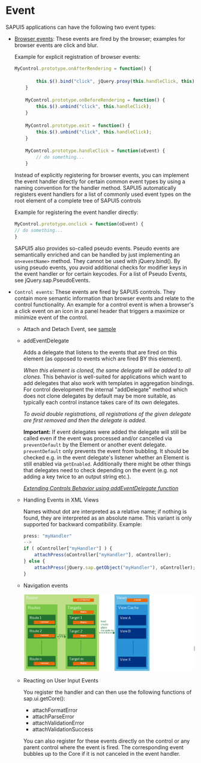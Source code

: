 # Event

SAPUI5 applications can have the following two event types:

* [Browser events](https://sapui5.hana.ondemand.com/#/topic/91f1b3856f4d1014b6dd926db0e91070): These events are fired by the browser; examples for browser events are click and blur.

    Example for explicit registration of browser events:

    ```JavaScript
    MyControl.prototype.onAfterRendering = function() {

            this.$().bind("click", jQuery.proxy(this.handleClick, this));  // could also be:  jQuery.sap.byId(this.getId).bind("click", jQuery.proxy(this.handleClick, this));
        }

        MyControl.prototype.onBeforeRendering = function() {
            this.$().unbind("click", this.handleClick);
        }

        MyControl.prototype.exit = function() {
            this.$().unbind("click", this.handleClick);
        }

        MyControl.prototype.handleClick = function(oEvent) {
            // do something...
        }
    ```

    Instead of explicitly registering for browser events, you can implement the event handler directly for certain common event types by using a naming convention for the handler method. SAPUI5 automatically registers event handlers for a list of commonly used event types on the root element of a complete tree of SAPUI5 controls

    Example for registering the event handler directly:

    ```JavaScript
    MyControl.prototype.onclick = function(oEvent) {
    // do something...
    }
    ```

    SAPUI5 also provides so-called pseudo events. Pseudo events are semantically enriched and can be handled by just implementing an `on<eventName>` method. They cannot be used with jQuery.bind(). By using pseudo events, you avoid additional checks for modifier keys in the event handler or for certain keycodes. For a list of Pseudo Events, see jQuery.sap.PseudoEvents.

* `Control events`: These events are fired by SAPUI5 controls. They contain more semantic information than browser events and relate to the control functionality. An example for a control event is when a browser's a click event on an icon in a panel header that triggers a maximize or minimize event of the control.
  
  * Attach and Detach Event, see [sample](./AttachAndDetach.html)
  * addEventDelegate

    Adds a delegate that listens to the events that are fired on this element (as opposed to events which are fired BY this element).

    *When this element is cloned, the same delegate will be added to all clones.* This behavior is well-suited for applications which want to add delegates that also work with templates in aggregation bindings. For control development the internal "addDelegate" method which does not clone delegates by default may be more suitable, as typically each control instance takes care of its own delegates.

    *To avoid double registrations, all registrations of the given delegate are first removed and then the delegate is added.*

    **Important:** If event delegates were added the delegate will still be called even if the event was processed and/or cancelled via `preventDefault` by the Element or another event delegate. `preventDefault` only prevents the event from bubbling. It should be checked e.g. in the event delegate's listener whether an Element is still enabled via `getEnabled`. Additionally there might be other things that delegates need to check depending on the event (e.g. not adding a key twice to an output string etc.).

    *[Extending Controls Behavior using addEventDelegate function](https://blogs.sap.com/2017/01/26/sapui5-extending-controls-behavior-using-addeventdelegate-function/)*

  * Handling Events in XML Views

    Names without dot are interpreted as a relative name; if nothing is found, they are interpreted as an absolute name. This variant is only supported for backward compatibility. Example:

    ```JavaScript
    press: "myHandler"
    -->
    if ( oController["myHandler"] ) {
        attachPress(oController["myHandler"], oController);
    } else {
        attachPress(jQuery.sap.getObject("myHandler"), oController);
    }
    ```

  * Navigation events
  
    ![Navigation Events](/img/navigation_events.png)

  * Reacting on User Input Events

    You register the handler and can then use the following functions of sap.ui.getCore():
    * attachFormatError
    * attachParseError
    * attachValidationError
    * attachValidationSuccess

    You can also register for these events directly on the control or any parent control where the event is fired. The corresponding event bubbles up to the Core if it is not canceled in the event handler.
